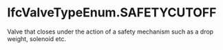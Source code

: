 IfcValveTypeEnum.SAFETYCUTOFF
=============================
Valve that closes under the action of a safety mechanism such as a drop
weight, solenoid etc.


